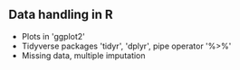 ## Data handling in R

+ Plots in 'ggplot2'
+ Tidyverse packages 'tidyr', 'dplyr', pipe operator '%>%'
+ Missing data, multiple imputation

